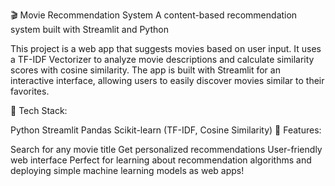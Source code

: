 🎬 Movie Recommendation System
A content-based recommendation system built with Streamlit and Python

This project is a web app that suggests movies based on user input. It uses a TF-IDF Vectorizer to analyze movie descriptions and calculate similarity scores with cosine similarity. The app is built with Streamlit for an interactive interface, allowing users to easily discover movies similar to their favorites.

🔧 Tech Stack:

Python
Streamlit
Pandas
Scikit-learn (TF-IDF, Cosine Similarity)
🚀 Features:

Search for any movie title
Get personalized recommendations
User-friendly web interface
Perfect for learning about recommendation algorithms and deploying simple machine learning models as web apps!
